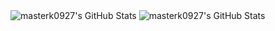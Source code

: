 <img src="https://github-readme-stats.vercel.app/api?username=masterk0927&theme=default&show_icons=true&hide_border=true&count_private=true" alt="masterk0927's GitHub Stats" />

<img src="https://streak-stats.demolab.com?user=masterk0927&theme=default&hide_border=true" alt="masterk0927's GitHub Stats" />
